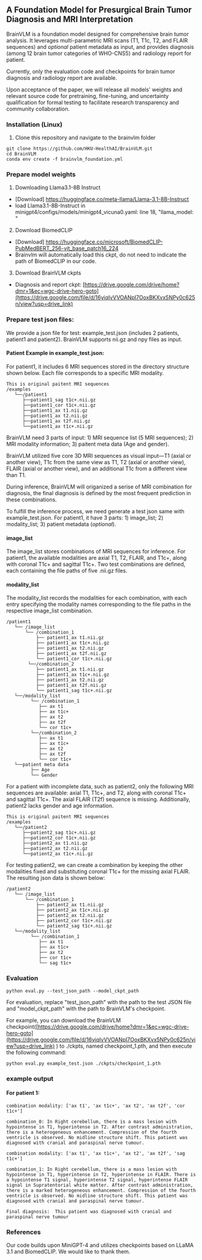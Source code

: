 ## A Foundation Model for Presurgical Brain Tumor Diagnosis and MRI Interpretation
BrainVLM is a foundation model designed for comprehensive brain tumor analysis. It leverages multi-parametric MRI scans (T1, T1c, T2, and FLAIR sequences) and _optional_ patient metadata as input, and provides diagnosis (among 12 brain tumor categories of WHO-CNS5) and radiology report for patient.

Currently, only the evaluation code and checkpoints for brain tumor diagnosis and radiology report are available. 

Upon acceptance of the paper, we will release all models' weights and relevant source code for pretraining, fine-tuning, and uncertainty qualification for formal testing to facilitate research transparency and community collaboration.


### Installation (Linux)
1. Clone this repository and navigate to the brainvlm folder

~~~~
git clone https://github.com/HKU-HealthAI/BrainVLM.git
cd BrainVLM
conda env create -f brainvlm_foundation.yml
~~~~

### Prepare model weights
1. Downloading Llama3.1-8B Instruct
- [Download] https://huggingface.co/meta-llama/Llama-3.1-8B-Instruct
- load Llama3.1-8B-Instruct in minigpt4/configs/models/minigpt4_vicuna0.yaml: line 18, "llama_model: "

2. Download BiomedCLIP
- [Download]
https://huggingface.co/microsoft/BiomedCLIP-PubMedBERT_256-vit_base_patch16_224
- Brainvlm will automatically load this ckpt, do not need to indicate the path of BiomedCLIP in our code.

3. Download BrainVLM ckpts
- Diagnosis and report ckpt:  [https://drive.google.com/drive/home?dmr=1&ec=wgc-drive-hero-goto](https://drive.google.com/file/d/16yiqIvVVOANpI7OoxBKXvx5NPy0c625n/view?usp=drive_link)

### Prepare test json files:

We provide a json file for test: example_test.json (includes 2 patients, patient1 and patient2). BrainVLM supports nii.gz and npy files as input.
#### Patient Example in example_test.json:
For patient1, it includes 6 MRI sequences stored in the directory structure shown below. Each file corresponds to a specific MRI modality.
```
This is original paitent MRI sequences
/examples
   └──/patient1
      ├──patient1_sag t1c+.nii.gz
      ├──patient1_cor t1c+.nii.gz
      ├──patient1_ax t1.nii.gz
      ├──patient1_ax t2.nii.gz
      ├──patient1_ax t2f.nii.gz
      └──patient1_ax t1c+.nii.gz  
```
BrainVLM need 3 parts of input: 1) MRI sequence list (5 MRI sequences); 2) MRI modality information; 3) paitent meta data (Age and gender). 

BrainVLM utilized five core 3D MRI sequences as visual input—T1 (axial or another view), T1c from the same view as T1, T2 (axial or another view), FLAIR (axial or another view), and an additional T1c from a different view than T1.

During inference, BrainVLM will origanized a serise of MRI combination for diagnosis, the final diagnosis is defined by the most frequent prediction in these combinations.

To fulfill the inference process, we need generate a test json same with example_test.json.
For patient1, it have 3 parts: 1) image_list; 2) modality_list; 3) patient metadata (_optional_).
#### image_list
The image_list stores combinations of MRI sequences for inference. For patient1, the available modalities are axial T1, T2, FLAIR, and T1c+, along with coronal T1c+ and sagittal T1c+. Two test combinations are defined, each containing the file paths of five .nii.gz files.
#### modality_list
The modality_list records the modalities for each combination, with each entry specifying the modality names corresponding to the file paths in the respective image_list combination.

```
/patient1
   └── /image_list
       └── /combination_1
           ├── patient1_ax t1.nii.gz
           ├── patient1_ax t1c+.nii.gz
           ├── patient1_ax t2.nii.gz
           ├── patient1_ax t2f.nii.gz
           └── patient1_cor t1c+.nii.gz
        └──/combination_2
           ├── patient1_ax t1.nii.gz
           ├── patient1_ax t1c+.nii.gz
           ├── patient1_ax t2.nii.gz
           ├── patient1_ax t2f.nii.gz
           └── patient1_sag t1c+.nii.gz
   └──/modality_list
         └── /combination_1
            ├── ax t1
            ├── ax t1c+
            ├── ax t2
            ├── ax t2f
            └── cor t1c+
         └──/combination_2
            ├── ax t1
            ├── ax t1c+
            ├── ax t2
            ├── ax t2f
            └── cor t1c+
   └──patient meta data
         ├── Age
         └── Gender
```

For a patient with incomplete data, such as patient2, only the following MRI sequences are available: axial T1, T1c+, and T2, along with coronal T1c+ and sagittal T1c+. The axial FLAIR (T2f) sequence is missing. Additionally, patient2 lacks gender and age information.
```
This is original paitent MRI sequences
/examples
   └──/patient2
      ├──patient2_sag t1c+.nii.gz
      ├──patient2_cor t1c+.nii.gz
      ├──patient2_ax t1.nii.gz
      ├──patient2_ax t2.nii.gz
      └──patient2_ax t1c+.nii.gz  
```


For testing patient2, we can create a combination by keeping the other modalities fixed and substituting coronal T1c+ for the missing axial FLAIR. The resulting json data is shown below:
```
/patient2
   └── /image_list
       └── /combination_1
           ├── patient2_ax t1.nii.gz
           ├── patient2_ax t1c+.nii.gz
           ├── patient2_ax t2.nii.gz
           ├── patient2_cor t1c+.nii.gz
           └── patient2_sag t1c+.nii.gz
   └──/modality_list
         └── /combination_1
            ├── ax t1
            ├── ax t1c+
            ├── ax t2
            ├── cor t1c+
            └── sag t1c+

```

### Evaluation

```
python eval.py --test_json_path --model_ckpt_path
```
For evaluation, replace "test_json_path" with the path to the test JSON file and "model_ckpt_path" with the path to BrainVLM's checkpoint.

For example, you can download the BrainVLM checkpoint([https://drive.google.com/drive/home?dmr=1&ec=wgc-drive-hero-goto](https://drive.google.com/file/d/16yiqIvVVOANpI7OoxBKXvx5NPy0c625n/view?usp=drive_link)
) to ./ckpts, named checkpoint_1.pth, and then execute the following command:
```
python eval.py example_test.json ./ckpts/checkpoint_1.pth
```
### example output
#### For patient 1:
```
combination modality: ['ax t1', 'ax t1c+', 'ax t2', 'ax t2f', 'cor t1c+']

combination_0: In Right cerebellum, there is a mass lesion with hypointense in T1, hyperintense in T2. After contrast administration, there is a heterogeneous enhancement. Compression of the fourth ventricle is observed. No midline structure shift. This patient was diagnosed with cranial and paraspinal nerve tumour. 
```

```
combination modality: ['ax t1', 'ax t1c+', 'ax t2', 'ax t2f', 'sag t1c+']

combination_1: In Right cerebellum, there is a mass lesion with hypointense in T1, hyperintense in T2, hyperintense in FLAIR. There is a hypointense T1 signal, hyperintense T2 signal, hyperintense FLAIR signal in Supratentorial white matter. After contrast administration, there is a marked heterogeneous enhancement. Compression of the fourth ventricle is observed. No midline structure shift. This patient was diagnosed with cranial and paraspinal nerve tumour. 
```

```
Final diagnosis:  This patient was diagnosed with cranial and paraspinal nerve tumour
```

### References
Our code builds upon MiniGPT-4 and utilizes checkpoints based on LLaMA 3.1 and BiomedCLIP. We would like to thank them.
